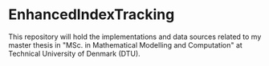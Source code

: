 # EnhancedIndexTracking
This repository will hold the implementations and data sources related to my master thesis in "MSc. in Mathematical Modelling and Computation" at Technical University of Denmark (DTU). 
